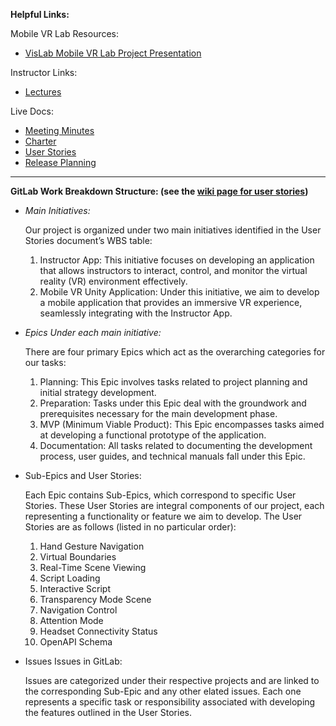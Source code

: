 **Helpful Links:**

Mobile VR Lab Resources:

- [VisLab Mobile VR Lab Project Presentation](https://universitysystemnh-my.sharepoint.com/:p:/r/personal/tje475_usnh_edu/\_layouts/15/guestaccess.aspx?e=yMwtox&share=ERSw58WBrQBFssL3MnhF1jsB1FZpP_droCDt7M08G5EtVw)

Instructor Links:

- [Lectures](https://docs.google.com/spreadsheets/d/17QhYD7owmnFV37wXXCzubeYC1i4VtrNEuNqlL1iEL5g/edit#gid=861559772)

Live Docs:

- [Meeting Minutes](https://docs.google.com/document/d/1cz0_cBLpXgDCDwTyGf_t4798rfZMIIOMGeRH0HH_DkE/edit)
- [Charter](https://docs.google.com/document/d/1AzrEQQna0sqeH6jmq9XWACUrQPHNJFHjwyGRSKqrE0M/edit#heading=h.c5rpsdy8g2ak)
- [User Stories](https://docs.google.com/document/d/14HdqApa8lbh3IsBc_AyPRG9tptEWp7aRVvDml7Rivys/edit)
- [Release Planning](https://docs.google.com/document/d/1BuxlUJMqYur5WtViY73UXNJlz_DASU9bqrzAG7R0oU4/edit)

---

**GitLab Work Breakdown Structure: (see the **[**wiki page for user stories**](https://gitlab.cs.unh.edu/groups/mobile-vr-lab/-/wikis/user-stories#word-breakdown-structure)**)**

- _Main Initiatives:_

  Our project is organized under two main initiatives identified in the User Stories document’s WBS table:
  1. Instructor App: This initiative focuses on developing an application that allows instructors to interact, control, and monitor the virtual reality (VR) environment effectively.
  2. Mobile VR Unity Application: Under this initiative, we aim to develop a mobile application that provides an immersive VR experience, seamlessly integrating with the Instructor App.
- _Epics Under each main initiative:_

  There are four primary Epics which act as the overarching categories for our tasks:
  1. Planning: This Epic involves tasks related to project planning and initial strategy development.
  2. Preparation: Tasks under this Epic deal with the groundwork and prerequisites necessary for the main development phase.
  3. MVP (Minimum Viable Product): This Epic encompasses tasks aimed at developing a functional prototype of the application.
  4. Documentation: All tasks related to documenting the development process, user guides, and technical manuals fall under this Epic.
- Sub-Epics and User Stories:

  Each Epic contains Sub-Epics, which correspond to specific User Stories. These User Stories are integral components of our project, each representing a functionality or feature we aim to develop. The User Stories are as follows (listed in no particular order):
   1. Hand Gesture Navigation
   2. Virtual Boundaries
   3. Real-Time Scene Viewing
   4. Script Loading
   5. Interactive Script
   6. Transparency Mode Scene
   7. Navigation Control
   8. Attention Mode
   9. Headset Connectivity Status
  10. OpenAPI Schema
- Issues Issues in GitLab:

  Issues are categorized under their respective projects and are linked to the corresponding Sub-Epic and any other elated issues. Each one represents a specific task or responsibility associated with developing the features outlined in the User Stories.